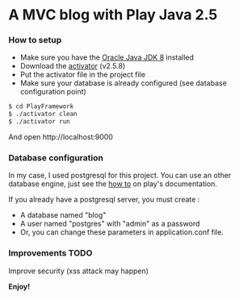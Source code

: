 # A MVC blog with Play Java 2.5

### How to setup

  - Make sure you have the [Oracle Java JDK 8](http://www.oracle.com/technetwork/java/javase/downloads/jdk8-downloads-2133151.html) installed
  - Download the [activator](https://playframework.com/download) (v2.5.8)
  - Put the activator file in the project file
  - Make sure your database is already configured (see database configuration point)

```sh
$ cd PlayFramework
$ ./activator clean
$ ./activator run
```

And open http://localhost:9000

### Database configuration

In my case, I used postgresql for this project. You can use an other database engine, just see the [how to](https://www.playframework.com/documentation/2.5.x/JavaDatabase) on play's documentation.

If you already have a postgresql server, you must create :

- A database named "blog"
- A user named "postgres" with "admin" as a password
- Or, you can change these parameters in application.conf file.

### Improvements TODO

Improve security (xss attack may happen)

**Enjoy!**
